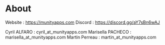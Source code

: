 # About

Website : https://munityapps.com
Discord : https://discord.gg/aY7sBn6wAJ

Cyril ALFARO : cyril_at_munityapps.com
Marisella PACHECO : marisella_at_munityapps.com
Martin Perreau : martin_at_munityapps.com
